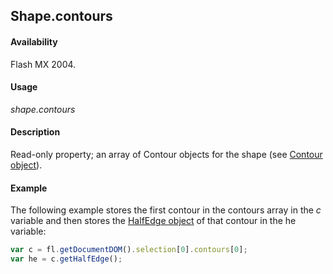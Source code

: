 ## Shape.contours

#### Availability

Flash MX 2004.

#### Usage

*shape.contours*

#### Description

Read-only property; an array of Contour objects for the shape (see [Contour object](../Contour_object/contour_summary.md)).

#### Example

The following example stores the first contour in the contours array in the *c* variable and then stores the [HalfEdge object](../HalfEdge_object/halfEdge_summary.md) of that contour in the he variable:

```javascript
var c = fl.getDocumentDOM().selection[0].contours[0]; 
var he = c.getHalfEdge();

```
